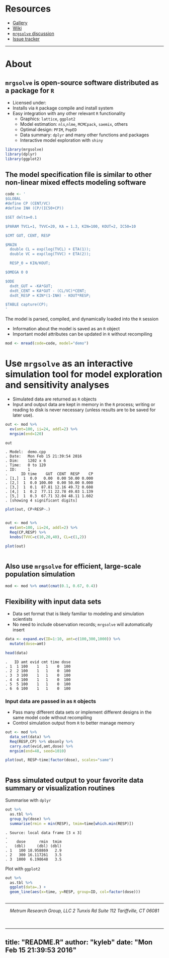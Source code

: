 # 
  
  





# Resources

  * [Gallery](https://github.com/metrumresearchgroup/mrgsolve/wiki/gallery)
  * [Wiki](https://github.com/metrumresearchgroup/mrgsolve/wiki)
  * [`mrgsolve` discussion](https://groups.google.com/a/metrumrg.com/forum/#!categories/mrgsolve)
  * [Issue tracker](https://github.com/metrumresearchgroup/mrgsolve/issues)


<hr>


# About

## `mrgsolve` is open-source software distributed as a package for `R`
  
  * Licensed under: 
  * Installs via `R` package compile and install system
  * Easy integration with any other relevant `R` functionality
     * Graphics: `lattice`, `ggplot2`
     * Model estimation: `nls`,`nlme`, `MCMCpack`, `saemix`, others
     * Optimal design: `PFIM`, `PopED`
     * Data summary: `dplyr` and many other functions and packages
     * Interactive model exploration with `shiny`
     


```r
library(mrgsolve)
library(dplyr)
library(ggplot2)
```

## The model specification file is similar to other non-linear mixed effects modeling software


```r
code <- '
$GLOBAL 
#define CP (CENT/VC)
#define INH (CP/(IC50+CP))

$SET delta=0.1

$PARAM TVCL=1, TVVC=20, KA = 1.3, KIN=100, KOUT=2, IC50=10

$CMT GUT, CENT, RESP

$MAIN
  double CL = exp(log(TVCL) + ETA(1));
  double VC = exp(log(TVVC) + ETA(2));

  RESP_0 = KIN/KOUT;

$OMEGA 0 0

$ODE
  dxdt_GUT = -KA*GUT;
  dxdt_CENT = KA*GUT - (CL/VC)*CENT;
  dxdt_RESP = KIN*(1-INH) - KOUT*RESP;

$TABLE capture(CP);
'
```

The model is parsed, compiled, and dynamically loaded into the `R` session

  * Information about the model is saved as an `R` object
  * Important model attributes can be updated in `R` without recompiling



```r
mod <- mread(code=code, model="demo")
```

# Use `mrgsolve` as an interactive simulation tool for model exploration and sensitivity analyses
  * Simulated data are returned as `R` objects
  * Input and output data are kept in memory in the `R` process; writing or reading to disk
  is never necessary (unless results are to be saved for later use).


```r
out <- mod %>% 
  ev(amt=100, ii=24, addl=2) %>%
  mrgsim(end=120)

out
```

```
. Model:  demo.cpp 
. Date:   Mon Feb 15 21:39:54 2016 
. Dim:    1202 x 6 
. Time:   0 to 120 
. ID:     1 
.      ID time    GUT  CENT  RESP    CP
. [1,]  1  0.0   0.00  0.00 50.00 0.000
. [2,]  1  0.0 100.00  0.00 50.00 0.000
. [3,]  1  0.1  87.81 12.16 49.72 0.608
. [4,]  1  0.2  77.11 22.78 49.03 1.139
. [5,]  1  0.3  67.71 32.04 48.11 1.602
. [showing 4 significant digits]
```

```r
plot(out, CP+RESP~.)
```

<img src="img/unnamed-chunk-7-1.png" title="" alt="" style="display: block; margin: auto;" />

```r
out <- mod %>%
  ev(amt=100, ii=24, addl=2) %>%
  Req(CP,RESP) %>%
  knobs(TVVC=c(10,20,40), CL=c(1,2))
```

```r
plot(out)
```

<img src="img/unnamed-chunk-8-1.png" title="" alt="" style="display: block; margin: auto;" />

## Also use `mrgsolve` for efficient, large-scale population simulation


```r
mod <- mod %>% omat(cmat(0.1, 0.67, 0.4))
```

## Flexibility with input data sets
* Data set format that is likely familiar to modeling and simulation scientists 
* No need to include observation records; `mrgsolve` will automatically insert 



```r
data <- expand.ev(ID=1:10, amt=c(100,300,1000)) %>%
  mutate(dose=amt)

head(data)
```

```
.   ID amt evid cmt time dose
. 1  1 100    1   1    0  100
. 2  2 100    1   1    0  100
. 3  3 100    1   1    0  100
. 4  4 100    1   1    0  100
. 5  5 100    1   1    0  100
. 6  6 100    1   1    0  100
```

### Input data are passed in as `R` objects
  * Pass many different data sets or implement different designs in the same model code
  without recompiling
  * Control simulation output from `R` to better manage memory


```r
out <- mod %>%
  data_set(data) %>%
  Req(RESP,CP) %>% obsonly %>%
  carry.out(evid,amt,dose) %>%
  mrgsim(end=48, seed=1010)
```

```r
plot(out, RESP~time|factor(dose), scales="same")
```

<img src="img/unnamed-chunk-12-1.png" title="" alt="" style="display: block; margin: auto;" />

## Pass simulated output to your favorite data summary or visualization routines
Summarise with `dplyr`


```r
out %>% 
  as.tbl %>%
  group_by(dose) %>%
  summarise(rmin = min(RESP), tmim=time[which.min(RESP)])
```

```
. Source: local data frame [3 x 3]
. 
.    dose      rmin  tmim
.   (dbl)     (dbl) (dbl)
. 1   100 18.958869   2.9
. 2   300 16.117261   3.5
. 3  1000  6.198648   3.5
```

Plot with `ggplot2`


```r
out %>% 
  as.tbl %>%
  ggplot(data=.) + 
  geom_line(aes(x=time, y=RESP, group=ID, col=factor(dose))) 
```

<img src="img/unnamed-chunk-14-1.png" title="" alt="" style="display: block; margin: auto;" />

<hr>
<center><i>Metrum Research Group, LLC 2 Tunxis Rd Suite 112 Tariffville, CT 06081 </i></center>
<br>
<br>

---
title: "README.R"
author: "kyleb"
date: "Mon Feb 15 21:39:53 2016"
---
